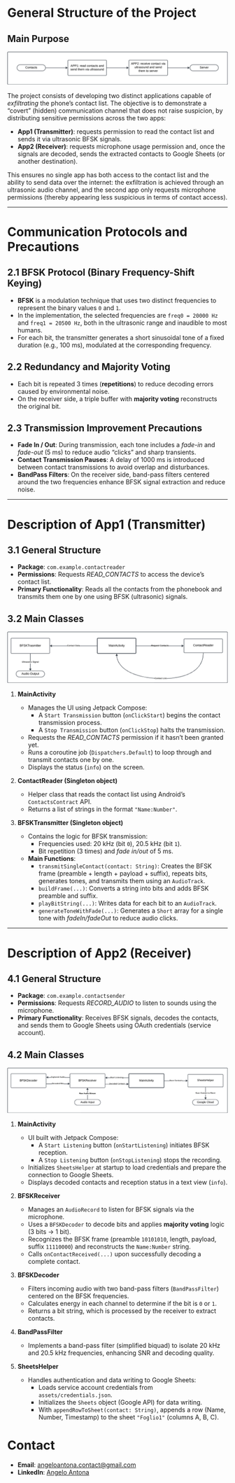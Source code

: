 # **General Structure of the Project**

## **Main Purpose**

![HiLevelScheme](ReadmeFiles/SchemaGenerale.png)

The project consists of developing two distinct applications capable of *exfiltrating* the phone’s contact list. The objective is to demonstrate a “covert” (hidden) communication channel that does not raise suspicion, by distributing sensitive permissions across the two apps:

- **App1 (Transmitter)**: requests permission to read the contact list and sends it via ultrasonic BFSK signals.
- **App2 (Receiver)**: requests microphone usage permission and, once the signals are decoded, sends the extracted contacts to Google Sheets (or another destination).

This ensures no single app has both access to the contact list and the ability to send data over the internet: the exfiltration is achieved through an ultrasonic audio channel, and the second app only requests microphone permissions (thereby appearing less suspicious in terms of contact access).

---

# **Communication Protocols and Precautions**

## **2.1 BFSK Protocol (Binary Frequency-Shift Keying)**

- **BFSK** is a modulation technique that uses two distinct frequencies to represent the binary values `0` and `1`.
- In the implementation, the selected frequencies are `freq0 = 20000 Hz` and `freq1 = 20500 Hz`, both in the ultrasonic range and inaudible to most humans.
- For each bit, the transmitter generates a short sinusoidal tone of a fixed duration (e.g., 100 ms), modulated at the corresponding frequency.

## **2.2 Redundancy and Majority Voting**

- Each bit is repeated 3 times (**repetitions**) to reduce decoding errors caused by environmental noise.
- On the receiver side, a triple buffer with **majority voting** reconstructs the original bit.

## **2.3 Transmission Improvement Precautions**

- **Fade In / Out**: During transmission, each tone includes a *fade-in* and *fade-out* (5 ms) to reduce audio “clicks” and sharp transients.
- **Contact Transmission Pauses**: A delay of 1000 ms is introduced between contact transmissions to avoid overlap and disturbances.
- **BandPass Filters**: On the receiver side, band-pass filters centered around the two frequencies enhance BFSK signal extraction and reduce noise.

---

# **Description of App1 (Transmitter)**

## **3.1 General Structure**

- **Package**: `com.example.contactreader`
- **Permissions**: Requests *READ_CONTACTS* to access the device’s contact list.
- **Primary Functionality**: Reads all the contacts from the phonebook and transmits them one by one using BFSK (ultrasonic) signals.

## **3.2 Main Classes**

![App1](ReadmeFiles/SchemaApp1.png)

1. **MainActivity**
   - Manages the UI using Jetpack Compose:
     - A `Start Transmission` button (`onClickStart`) begins the contact transmission process.
     - A `Stop Transmission` button (`onClickStop`) halts the transmission.
   - Requests the *READ_CONTACTS* permission if it hasn’t been granted yet.
   - Runs a coroutine job (`Dispatchers.Default`) to loop through and transmit contacts one by one.
   - Displays the status (`info`) on the screen.

2. **ContactReader (Singleton object)**
   - Helper class that reads the contact list using Android’s `ContactsContract` API.
   - Returns a list of strings in the format `"Name:Number"`.

3. **BFSKTransmitter (Singleton object)**
   - Contains the logic for BFSK transmission:
     - Frequencies used: 20 kHz (bit `0`), 20.5 kHz (bit `1`).
     - Bit repetition (3 times) and *fade in/out* of 5 ms.
   - **Main Functions**:
     - `transmitSingleContact(contact: String)`: Creates the BFSK frame (preamble + length + payload + suffix), repeats bits, generates tones, and transmits them using an `AudioTrack`.
     - `buildFrame(...)`: Converts a string into bits and adds BFSK preamble and suffix.
     - `playBitString(...)`: Writes data for each bit to an `AudioTrack`.
     - `generateToneWithFade(...)`: Generates a `Short` array for a single tone with *fadeIn/fadeOut* to reduce audio clicks.

---

# **Description of App2 (Receiver)**

## **4.1 General Structure**

- **Package**: `com.example.contactsender`
- **Permissions**: Requests *RECORD_AUDIO* to listen to sounds using the microphone.
- **Primary Functionality**: Receives BFSK signals, decodes the contacts, and sends them to Google Sheets using OAuth credentials (service account).

## **4.2 Main Classes**

![App2](ReadmeFiles/SchemaApp2.png)

1. **MainActivity**
   - UI built with Jetpack Compose:
     - A `Start Listening` button (`onStartListening`) initiates BFSK reception.
     - A `Stop Listening` button (`onStopListening`) stops the recording.
   - Initializes `SheetsHelper` at startup to load credentials and prepare the connection to Google Sheets.
   - Displays decoded contacts and reception status in a text view (`info`).

2. **BFSKReceiver**
   - Manages an `AudioRecord` to listen for BFSK signals via the microphone.
   - Uses a `BFSKDecoder` to decode bits and applies **majority voting** logic (3 bits -> 1 bit).
   - Recognizes the BFSK frame (preamble `10101010`, length, payload, suffix `11110000`) and reconstructs the `Name:Number` string.
   - Calls `onContactReceived(...)` upon successfully decoding a complete contact.

3. **BFSKDecoder**
   - Filters incoming audio with two band-pass filters (`BandPassFilter`) centered on the BFSK frequencies.
   - Calculates energy in each channel to determine if the bit is `0` or `1`.
   - Returns a bit string, which is processed by the receiver to extract contacts.

4. **BandPassFilter**
   - Implements a band-pass filter (simplified biquad) to isolate 20 kHz and 20.5 kHz frequencies, enhancing SNR and decoding quality.

5. **SheetsHelper**
   - Handles authentication and data writing to Google Sheets:
     - Loads service account credentials from `assets/credentials.json`.
     - Initializes the `Sheets` object (Google API) for data writing.
     - With `appendRowToSheet(contact: String)`, appends a row (Name, Number, Timestamp) to the sheet `"Foglio1"` (columns A, B, C).


# **Contact**

- **Email**: [angeloantona.contact@gmail.com](mailto:angeloantona.contact@gmail.com)
- **LinkedIn**: [Angelo Antona](https://www.linkedin.com/in/angeloantona/)